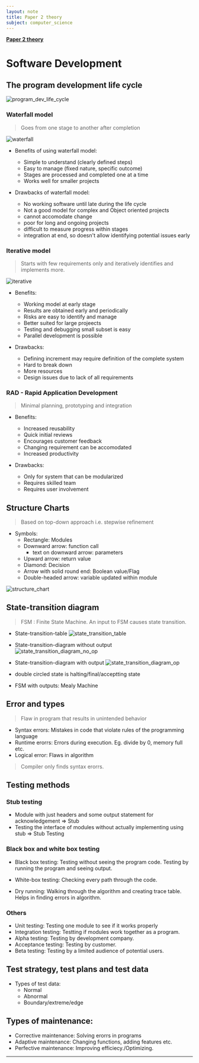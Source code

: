```yaml
---
layout: note
title: Paper 2 theory
subject: computer_science
---
```

<u><b> Paper 2 theory</b></u>

# Software Development

## The program development life cycle

![program_dev_life_cycle](../img/program_dev_life_cycle.png)

### Waterfall model

> Goes from one stage to another after completion

![waterfall](../img/waterfall.png)

- Benefits of using waterfall model:
    - Simple to understand (clearly defined steps)
    - Easy to manage (fixed nature, specific outcome)
    - Stages are processed and completed one at a time
    - Works well for smaller projects

- Drawbacks of waterfall model:
    - No working software until late during the life cycle
    - Not a good model for complex and Object oriented projects
    - cannot accomodate change
    - poor for long and ongoing projects
    - difficult to measure progress within stages
    - integration at end, so doesn't allow identifying potential issues early

### Iterative model

> Starts with few requirements only and iteratively identifies and implements more.

![iterative](../img/iterative.png)
- Benefits:
    - Working model at early stage
    - Results are obtained early and periodically
    - Risks are easy to identify and manage
    - Better suited for large projeects
    - Testing and debugging small subset is easy
    - Parallel development is possible

- Drawbacks:
    - Defining increment may require definition of the complete system
    - Hard to break down
    - More resources
    - Design issues due to lack of all requirements

### RAD - Rapid Application Development

> Minimal planning, prototyping and integration

- Benefits:
    - Increased reusability
    - Quick initial reviews
    - Encourages customer feedback
    - Changing requirement can be accomodated
    - Increased productivity

- Drawbacks:
    - Only for system that can be modularized
    - Requires skilled team
    - Requires user involvement

## Structure Charts

> Based on top-down approach i.e. stepwise refinement

- Symbols:
    - Rectangle: Modules
    - Downward arrow: function call
        - text on downward arrow: parameters
    - Upward arrow: return value
    - Diamond: Decision
    - Arrow with solid round end: Boolean value/Flag
    - Double-headed arrow: variable updated within module

![structure_chart](../img/structure_chart.png)

## State-transition diagram

> FSM : Finite State Machine. An input to FSM causes state transition.

- State-transition-table
![state_transition_table](../img/state_transition_table.png)

- State-transition-diagram without output
![state_transition_diagram_no_op](../img/state_transition_diagram_no_op.png)

- State-transition-diagram with output
![state_transition_diagram_op](../img/state_transition_diagram_op.png)

- double circled state is halting/final/acceptting state
- FSM with outputs: Mealy Machine

## Error and types

> Flaw in program that results in unintended behavior

- Syntax errors: Mistakes in code that violate rules of the programming language
- Runtime erorrs: Errors during execution. Eg. divide by 0, memory full etc.
- Logical error: Flaws in algorithm

> Compiler only finds syntax erorrs.

## Testing methods

### Stub testing

- Module with just headers and some output statement for acknowledgement => Stub
- Testing the interface of modules without actually implementing using stub => Stub Testing

### Black box and white box testing

- Black box testing: Testing without seeing the program code. Testing by running the program and seeing output.

- White-box testing: Checking every path through the code.

- Dry running: Walking through the algorithm and creating trace table. Helps in finding errors in algorithm. 

### Others

- Unit testing: Testing one module to see if it works properly
- Integration testing: Testting if modules work together as a program.
- Alpha testing: Testing by development company.
- Acceptance testing: Testing by customer.
- Beta testing: Testing by a limited audience of potential users.

## Test strategy, test plans and test data

- Types of test data:
    - Normal
    - Abnormal
    - Boundary/extreme/edge

## Types of maintenance:

- Corrective maintenance: Solving erorrs in programs
- Adaptive maintenance: Changing functions, adding features etc.
- Perfective maintenance: Improving efficiecy./Optimizing.

---